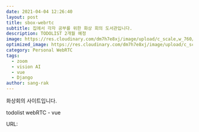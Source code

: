 ```yaml
---
date: 2021-04-04 12:26:40
layout: post
title: sbox-webrtc
subtitle: 집에서 각자 공부를 위한 화상 회의 도서관입니다.
description: TODOLIST 2개월 예정
image: https://res.cloudinary.com/dm7h7e8xj/image/upload/c_scale,w_760/v1506079212/jekflix-capa_vfhuzh.png
optimized_image: https://res.cloudinary.com/dm7h7e8xj/image/upload/c_scale,w_380/v1506079212/jekflix-capa_vfhuzh.png
category: Personal WebRTC
tags:
  - zoom
  - vision AI
  - vue
  - Django
author: sang-rak
---
```


화상회의 사이트입니다.

todolist webRTC - vue

URL: 

